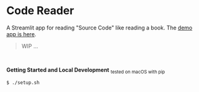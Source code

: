 # Code Reader

A Streamlit app for reading "Source Code" like reading a book. The [demo app is here](https://iamaziz-code-reader-app-wg55xz.streamlitapp.com/).

> WIP ...

<br>

**Getting Started and Local Development** <sub>tested on macOS with pip</sub>

```shell
$ ./setup.sh
```

